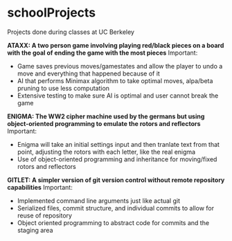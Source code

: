 # schoolProjects
Projects done during classes at UC Berkeley

**ATAXX: A two person game involving playing red/black pieces on a board with the goal of ending the game with the most pieces**
Important:
- Game saves previous moves/gamestates and allow the player to undo a move and everything that happened because of it
- AI that performs Minimax algorithm to take optimal moves, alpa/beta pruning to use less computation
- Extensive testing to make sure AI is optimal and user cannot break the game

**ENIGMA: The WW2 cipher machine used by the germans but using object-oriented programming to emulate the rotors and reflectors**
Important:
- Enigma will take an initial settings input and then tranlate text from that point, adjusting the rotors with each letter, like the real enigma
- Use of object-oriented programming and inheritance for moving/fixed rotors and reflectors

**GITLET: A simpler version of git version control without remote repository capabilities**
Important: 
- Implemented command line arguments just like actual git
- Serialized files, commit structure, and individual commits to allow for reuse of repository
- Object oriented programming to abstract code for commits and the staging area
